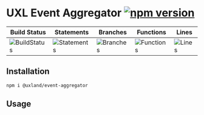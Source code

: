 # UXL Event Aggregator [![npm version](https://badge.fury.io/js/%40uxland%2Fevent-aggregator.svg)](https://badge.fury.io/js/%40uxland%2Fevent-aggregator)

| Build Status                                    | Statements                                    | Branches                                  | Functions                                   | Lines                               |
| ----------------------------------------------- | --------------------------------------------- | ----------------------------------------- | ------------------------------------------- | ----------------------------------- |
| ![BuildStatus](https://img.shields.io/badge/Build-Passing-brightgreen.svg 'Building Status') | ![Statements](https://img.shields.io/badge/Coverage-36.17%25-red.svg 'Make me better!') | ![Branches](https://img.shields.io/badge/Coverage-31.25%25-red.svg 'Make me better!') | ![Functions](https://img.shields.io/badge/Coverage-30%25-red.svg 'Make me better!') | ![Lines](https://img.shields.io/badge/Coverage-36.17%25-red.svg 'Make me better!') |

## Installation

`npm i @uxland/event-aggregator`

## Usage
